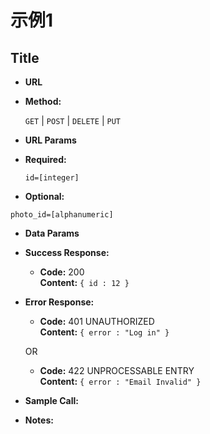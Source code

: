 # 示例1

**Title**
----


* **URL**


* **Method:**
  
  `GET` | `POST` | `DELETE` | `PUT`
  
*  **URL Params**


*  **Required:**
 
   `id=[integer]`

*   **Optional:**
 
   `photo_id=[alphanumeric]`

* **Data Params**


* **Success Response:**
  

  * **Code:** 200 <br />
    **Content:** 
        `{ id : 12 }`
 
* **Error Response:**


  * **Code:** 401 UNAUTHORIZED <br />
    **Content:** 
        `{ error : "Log in" }`

  OR

  * **Code:** 422 UNPROCESSABLE ENTRY <br />
    **Content:** 
        `{ error : "Email Invalid" }`

* **Sample Call:**


* **Notes:**
